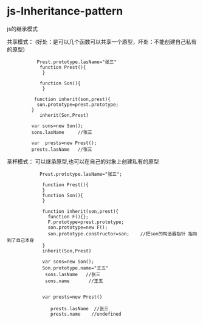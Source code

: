 # js-Inheritance-pattern
js的继承模式


共享模式： (好处：是可以几个函数可以共享一个原型，坏处：不能创建自己私有的原型)

               Prest.prototype.lasName="张三"
                function Prest(){         	
                 }

                function Son(){
                 }

              function inherit(son,prest){
               son.prototype=prest.prototype;
             }
                inherit(Son,Prest)

             var sons=new Son();
             sons.lasName     //张三

             var  prests=new Prest();
             prests.lasName   //张三




圣杯模式：  可以继承原型,也可以在自己的对象上创建私有的原型


                Prest.prototype.lasName="张三";
                
                 function Prest(){         	
                 }
                 function Son(){
                 }

                 function inherit(son,prest){
                   function F(){};
                   F.prototype=prest.prototype;
                   son.prototype=new F();
                   son.prototype.constructor=son;    //把son的构造器指针 指向到了自己本身
                 }
                 inherit(Son,Prest)

                 var sons=new Son();
                 Son.prototype.name="王五"
                  sons.lasName   //张三
                  sons.name       //王五


                 var prests=new Prest()

                    prests.lasName  //张三
                    prests.name    //undefined







